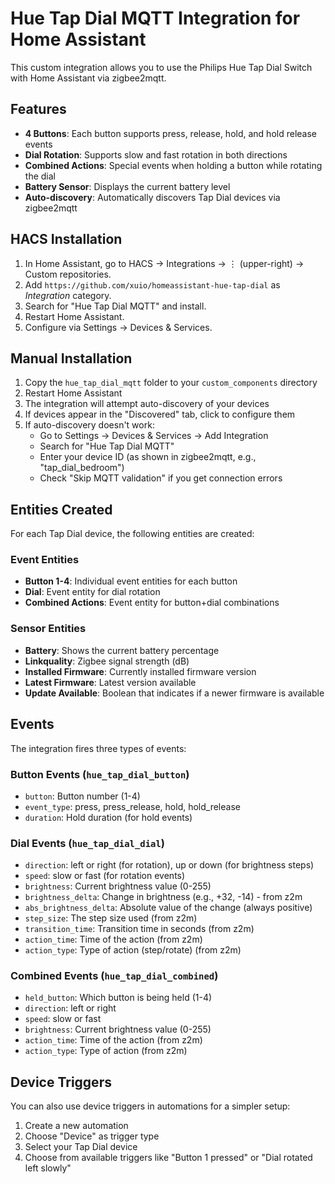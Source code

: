 # Hue Tap Dial MQTT Integration for Home Assistant

This custom integration allows you to use the Philips Hue Tap Dial Switch with Home Assistant via zigbee2mqtt.

## Features

- **4 Buttons**: Each button supports press, release, hold, and hold release events
- **Dial Rotation**: Supports slow and fast rotation in both directions
- **Combined Actions**: Special events when holding a button while rotating the dial
- **Battery Sensor**: Displays the current battery level
- **Auto-discovery**: Automatically discovers Tap Dial devices via zigbee2mqtt

## HACS Installation

1. In Home Assistant, go to HACS → Integrations → ⋮ (upper-right) → Custom repositories.
2. Add `https://github.com/xuio/homeassistant-hue-tap-dial` as *Integration* category.
3. Search for "Hue Tap Dial MQTT" and install.
4. Restart Home Assistant.
5. Configure via Settings → Devices & Services.

## Manual Installation

1. Copy the `hue_tap_dial_mqtt` folder to your `custom_components` directory
2. Restart Home Assistant
3. The integration will attempt auto-discovery of your devices
4. If devices appear in the "Discovered" tab, click to configure them
5. If auto-discovery doesn't work:
   - Go to Settings → Devices & Services → Add Integration
   - Search for "Hue Tap Dial MQTT"
   - Enter your device ID (as shown in zigbee2mqtt, e.g., "tap_dial_bedroom")
   - Check "Skip MQTT validation" if you get connection errors

## Entities Created

For each Tap Dial device, the following entities are created:

### Event Entities
- **Button 1-4**: Individual event entities for each button
- **Dial**: Event entity for dial rotation
- **Combined Actions**: Event entity for button+dial combinations

### Sensor Entities
- **Battery**: Shows the current battery percentage
- **Linkquality**: Zigbee signal strength (dB)
- **Installed Firmware**: Currently installed firmware version
- **Latest Firmware**: Latest version available
- **Update Available**: Boolean that indicates if a newer firmware is available

## Events

The integration fires three types of events:

### Button Events (`hue_tap_dial_button`)
- `button`: Button number (1-4)
- `event_type`: press, press_release, hold, hold_release
- `duration`: Hold duration (for hold events)

### Dial Events (`hue_tap_dial_dial`)
- `direction`: left or right (for rotation), up or down (for brightness steps)
- `speed`: slow or fast (for rotation events)
- `brightness`: Current brightness value (0-255)
- `brightness_delta`: Change in brightness (e.g., +32, -14) - from z2m
- `abs_brightness_delta`: Absolute value of the change (always positive)
- `step_size`: The step size used (from z2m)
- `transition_time`: Transition time in seconds (from z2m)
- `action_time`: Time of the action (from z2m)
- `action_type`: Type of action (step/rotate) (from z2m)

### Combined Events (`hue_tap_dial_combined`)
- `held_button`: Which button is being held (1-4)
- `direction`: left or right
- `speed`: slow or fast
- `brightness`: Current brightness value (0-255)
- `action_time`: Time of the action (from z2m)
- `action_type`: Type of action (from z2m)

## Device Triggers

You can also use device triggers in automations for a simpler setup:

1. Create a new automation
2. Choose "Device" as trigger type
3. Select your Tap Dial device
4. Choose from available triggers like "Button 1 pressed" or "Dial rotated left slowly"
